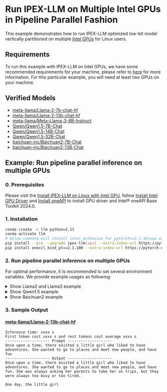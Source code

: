 # Run IPEX-LLM on Multiple Intel GPUs in Pipeline Parallel Fashion

This example demonstrates how to run IPEX-LLM optimized low-bit model vertically partitioned on multiple [Intel GPUs](../README.md) for Linux users.

## Requirements
To run this example with IPEX-LLM on Intel GPUs, we have some recommended requirements for your machine, please refer to [here](../README.md#recommended-requirements) for more information. For this particular example, you will need at least two GPUs on your machine.

## Verified Models
- [meta-llama/Llama-2-7b-chat-hf](./run_llama_arc_2_card.sh)
- [meta-llama/Llama-2-13b-chat-hf](./run_llama_arc_2_card.sh)
- [meta-llama/Meta-Llama-3-8B-Instruct](./run_llama_arc_2_card.sh)
- [Qwen/Qwen1.5-7B-Chat](./run_qwen1.5_arc_2_card.sh)
- [Qwen/Qwen1.5-14B-Chat](./run_qwen1.5_arc_2_card.sh)
- [Qwen/Qwen1.5-32B-Chat](./run_qwen1.5_arc_2_card.sh)
- [baichuan-inc/Baichuan2-7B-Chat](./run_baichuan2_arc_2_card.sh)
- [baichuan-inc/Baichuan2-13B-Chat](./run_baichuan2_arc_2_card.sh)

## Example: Run pipeline parallel inference on multiple GPUs

### 0. Prerequisites

Please visit the [Install IPEX-LLM on Linux with Intel GPU](https://ipex-llm.readthedocs.io/en/latest/doc/LLM/Quickstart/install_linux_gpu.html), follow [Install Intel GPU Driver](https://ipex-llm.readthedocs.io/en/latest/doc/LLM/Quickstart/install_linux_gpu.html#install-intel-gpu-driver) and [Install oneAPI](https://ipex-llm.readthedocs.io/en/latest/doc/LLM/Quickstart/install_linux_gpu.html#install-oneapi) to install GPU driver and Intel® oneAPI Base Toolkit 2024.0.

### 1. Installation

```bash
conda create -n llm python=3.11
conda activate llm
# below command will install intel_extension_for_pytorch==2.1.10+xpu as default
pip install --pre --upgrade ipex-llm[xpu] --extra-index-url https://pytorch-extension.intel.com/release-whl/stable/xpu/us/
pip install oneccl_bind_pt==2.1.100 --extra-index-url https://pytorch-extension.intel.com/release-whl/stable/xpu/us/
```

### 2. Run pipeline parallel inference on multiple GPUs

For optimal performance, it is recommended to set several environment variables. We provide example usages as following:

</details>

<details>
  <summary> Show Llama2 and Llama3 example </summary>

#### Run Llama-2-7b-chat-hf / Llama-2-13b-chat-hf / Meta-Llama-3-8B-Instruct on two Intel Arc A770

You could specify `--repo-id-or-model-path` in the test script to be the huggingface repo id for Llama2 / Llama3 to be downloaded, or the path to the huggingface checkpoint folder. Besides, you could change `NUM_GPUS` to the number of GPUs you have on your machine.

```bash
bash run_llama_arc_2_card.sh
```

</details>

</details>

<details>
  <summary> Show Qwen1.5 example </summary>

#### Run Qwen1.5-7B-Chat / Qwen1.5-14B-Chat / Qwen1.5-32B-Chat on two Intel Arc A770

You could specify `--repo-id-or-model-path` in the test script to be the huggingface repo id for Qwen1.5 to be downloaded, or the path to the huggingface checkpoint folder. Besides, you could change `NUM_GPUS` to the number of GPUs you have on your machine.

```bash
pip install transformers==4.37.0
bash run_qwen1.5_arc_2_card.sh
```

</details>

</details>

<details>
  <summary> Show Baichuan2 example </summary>

#### Run Baichuan2-7B-Chat / Baichuan2-13B-Chat on two Intel Arc A770

You could specify `--repo-id-or-model-path` in the test script to be the huggingface repo id for Baichuan2 to be downloaded, or the path to the huggingface checkpoint folder. Besides, you could change `NUM_GPUS` to the number of GPUs you have on your machine.

```bash
pip install transformers==4.37.0
bash run_baichuan2_arc_2_card.sh
```

</details>

### 3. Sample Output
#### [meta-llama/Llama-2-13b-chat-hf](https://huggingface.co/meta-llama/Llama-2-13b-chat-hf)
```log
Inference time: xxxx s
First token cost xxxx s and rest tokens cost average xxxx s
-------------------- Prompt --------------------
Once upon a time, there existed a little girl who liked to have adventures. She wanted to go to places and meet new people, and have fun
-------------------- Output --------------------
Once upon a time, there existed a little girl who liked to have adventures. She wanted to go to places and meet new people, and have fun. She was always asking her parents to take her on trips, but they were always too busy or too tired.

One day, the little girl
```
